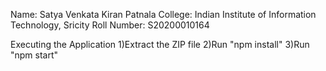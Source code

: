 Name: Satya Venkata Kiran Patnala
College: Indian Institute of Information Technology, Sricity
Roll Number: S20200010164

Executing the Application
1)Extract the ZIP file
2)Run "npm install"
3)Run "npm start"


